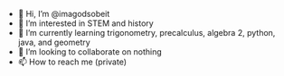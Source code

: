 - 👋 Hi, I’m @imagodsobeit
- 👀 I’m interested in STEM and history
- 🌱 I’m currently learning trigonometry, precalculus, algebra 2, python, java, and geometry
- 💞️ I’m looking to collaborate on nothing
- 📫 How to reach me (private)

<!---
imagodsobeit/imagodsobeit is a ✨ special ✨ repository because its `README.md` (this file) appears on your GitHub profile.
You can click the Preview link to take a look at your changes.
--->

